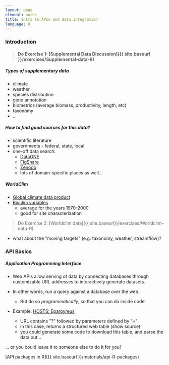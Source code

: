 ```yaml
---
layout: page
element: notes
title: Intro to APIs and data integration
language: R
--- 
```


### Introduction

> #### Do Exercise 1: [Supplemental Data Discussion]({{ site.baseurl }}/exercises/Supplemental-data-R)

##### Types of supplementary data
* climate
* weather
* species distribution  
* gene annotation 
* biometrics (average biomass, productivity, length, etc) 
* taxonomy 
* ...

##### How to find good sources for this data?
* scientific literature
* governments - federal, state, local
* one-off data search:
	- [DataONE](https://search.dataone.org/#data)
	- [FigShare](https://figshare.com/)
	- [Zenodo](http://about.zenodo.org/)
	- lots of domain-specific places as well...

##### WorldClim

* [Global climate data product](http://worldclim.org/version2)
* [Bioclim variables](http://worldclim.org/bioclim)
	- average for the years 1970-2000
	- good for site characterization
	
> Do Exercise 2: [Worldclim data]({{ site.baseurl}}/exercises/Worldclim-data-R)


* what about the "moving targets" (e.g. taxonomy, weather, streamflow)?

### API Basics

##### **A**pplication **P**rogramming **I**nterface
* Web APIs allow serving of data by connecting databases through 
customizable URL addresses to interactively generate datasets.

* In other words, run a query against a database over the web.
	- But do so *programmatically*, so that you can do inside code!
	
* Example: [HOSTS: Epargyreus](http://www.nhm.ac.uk/our-science/data/hostplants/search/list.dsml?searchPageURL=index.dsml&Familyqtype=starts+with&Family=&PFamilyqtype=starts+with&PFamily=&Genusqtype=starts+with&Genus=Epargyreus&PGenusqtype=starts+with&PGenus=&Speciesqtype=starts+with&Species=&PSpeciesqtype=starts+with&PSpecies=&Country=&sort=Family)
	- URL contains "?" followed by parameters defined by "="
	- in this case, returns a structured web table (show source)
	- you could generate some code to download this table, and parse the data out...
	
... or you could leave it to someone else to do it for you!

[API packages in R]({{ site.baseurl }}/materials/api-R-packages)